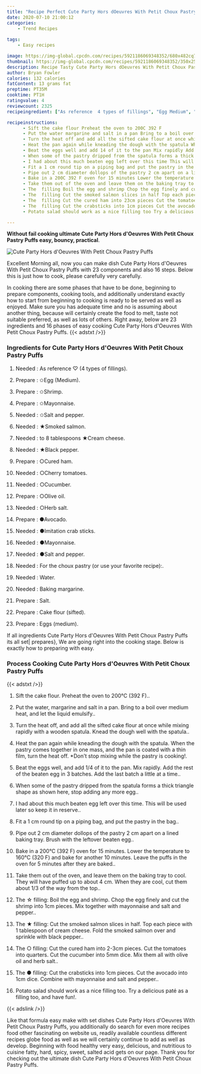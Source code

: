 ```yaml
---
title: "Recipe Perfect Cute Party Hors dOeuvres With Petit Choux Pastry Puffs"
date: 2020-07-10 21:00:12
categories:
    - Trend Recipes
    
tags:
    - Easy recipes

image: https://img-global.cpcdn.com/recipes/5921186069348352/680x482cq70/cute-party-hors-doeuvres-with-petit-choux-pastry-puffs-recipe-main-photo.jpg
thumbnail: https://img-global.cpcdn.com/recipes/5921186069348352/350x250cq70/cute-party-hors-doeuvres-with-petit-choux-pastry-puffs-recipe-main-photo.jpg
description: Recipe Tasty Cute Party Hors dOeuvres With Petit Choux Pastry Puffs with 23 ingredients and 16 stages of easy cooking.
author: Bryan Fowler
calories: 132 calories
fatContent: 13 grams fat
preptime: PT35M
cooktime: PT1H
ratingvalue: 4
reviewcount: 2325
recipeingredient: ["As reference  4 types of fillings", "Egg Medium", "Shrimp", "Mayonnaise", "Salt and pepper", "Smoked salmon", "to 8 tablespoons Cream cheese", "Black pepper", "Cured ham", "Cherry tomatoes", "Cucumber", "Olive oil", "Herb salt", "Avocado", "Imitation crab sticks", "Mayonnaise", "Salt and pepper", "For the choux pastry or use your favorite recipe", "Water", "Baking margarine", "Salt", "Cake flour sifted", "Eggs medium"]

recipeinstructions: 
      - Sift the cake flour Preheat the oven to 200C 392 F 
      - Put the water margarine and salt in a pan Bring to a boil over medium heat and let the liquid emulsify 
      - Turn the heat off and add all the sifted cake flour at once while mixing rapidly with a wooden spatula Knead the dough well with the spatula 
      - Heat the pan again while kneading the dough with the spatula When the pastry comes together in one mass and the pan is coated with a thin film turn the heat off Dont stop mixing while the pastry is cooking 
      - Beat the eggs well and add 14 of it to the pan Mix rapidly Add the rest of the beaten egg in 3 batches Add the last batch a little at a time 
      - When some of the pastry dripped from the spatula forms a thick triangle shape as shown here stop adding any more egg 
      - I had about this much beaten egg left over this time This will be used later so keep it in reserve 
      - Fit a 1 cm round tip on a piping bag and put the pastry in the bag 
      - Pipe out 2 cm diameter dollops of the pastry 2 cm apart on a lined baking tray Brush with the leftover beaten egg 
      - Bake in a 200C 392 F oven for 15 minutes Lower the temperature to 160C 320 F and bake for another 10 minutes Leave the puffs in the oven for 5 minutes after they are baked 
      - Take them out of the oven and leave them on the baking tray to cool They will have puffed up to about 4 cm When they are cool cut them about 13 of the way from the top 
      - The  filling Boil the egg and shrimp Chop the egg finely and cut the shrimp into 1cm pieces Mix together with mayonnaise and salt and pepper 
      - The  filling Cut the smoked salmon slices in half Top each piece with 1 tablespoon of cream cheese Fold the smoked salmon over and sprinkle with black pepper 
      - The  filling Cut the cured ham into 23cm pieces Cut the tomatoes into quarters Cut the cucumber into 5mm dice Mix them all with olive oil and herb salt 
      - The  filling Cut the crabsticks into 1cm pieces Cut the avocado into 1cm dice Combine with mayonnaise and salt and pepper 
      - Potato salad should work as a nice filling too Try a delicious pat as a filling too and have fun

---
```




**Without fail cooking ultimate Cute Party Hors d&#39;Oeuvres With Petit Choux Pastry Puffs easy, bouncy, practical**. 


![Cute Party Hors d&#39;Oeuvres With Petit Choux Pastry Puffs](https://img-global.cpcdn.com/recipes/5921186069348352/680x482cq70/cute-party-hors-doeuvres-with-petit-choux-pastry-puffs-recipe-main-photo.jpg "Cute Party Hors d&#39;Oeuvres With Petit Choux Pastry Puffs")




Excellent Morning all, now you can make dish Cute Party Hors d&#39;Oeuvres With Petit Choux Pastry Puffs with 23 components and also 16 steps. Below this is just how to cook, please carefully very carefully.

In cooking there are some phases that have to be done, beginning to prepare components, cooking tools, and additionally understand exactly how to start from beginning to cooking is ready to be served as well as enjoyed. Make sure you has adequate time and no is assuming about another thing, because will certainly create the food to melt, taste not suitable preferred, as well as lots of others. Right away, below are 23 ingredients and 16 phases of easy cooking Cute Party Hors d&#39;Oeuvres With Petit Choux Pastry Puffs.
{{< adstxt />}}

### Ingredients for Cute Party Hors d&#39;Oeuvres With Petit Choux Pastry Puffs


1. Needed  : As reference ♡ (4 types of fillings).

1. Prepare  : ✩Egg (Medium).

1. Prepare  : ✩Shrimp.

1. Prepare  : ✩Mayonnaise.

1. Needed  : ✩Salt and pepper.

1. Needed  : ★Smoked salmon.

1. Needed  : to 8 tablespoons ★Cream cheese.

1. Needed  : ★Black pepper.

1. Prepare  : ○Cured ham.

1. Needed  : ○Cherry tomatoes.

1. Needed  : ○Cucumber.

1. Prepare  : ○Olive oil.

1. Needed  : ○Herb salt.

1. Prepare  : ●Avocado.

1. Needed  : ●Imitation crab sticks.

1. Needed  : ●Mayonnaise.

1. Needed  : ●Salt and pepper.

1. Needed  : For the choux pastry (or use your favorite recipe):.

1. Needed  : Water.

1. Needed  : Baking margarine.

1. Prepare  : Salt.

1. Prepare  : Cake flour (sifted).

1. Prepare  : Eggs (medium).



If all ingredients Cute Party Hors d&#39;Oeuvres With Petit Choux Pastry Puffs its all set| prepares}, We are going right into the cooking stage. Below is exactly how to preparing with easy.

### Process Cooking Cute Party Hors d&#39;Oeuvres With Petit Choux Pastry Puffs

{{< adstxt />}}


1. Sift the cake flour. Preheat the oven to 200°C (392 F)..



1. Put the water, margarine and salt in a pan. Bring to a boil over medium heat, and let the liquid emulsify..



1. Turn the heat off, and add all the sifted cake flour at once while mixing rapidly with a wooden spatula. Knead the dough well with the spatula..



1. Heat the pan again while kneading the dough with the spatula. When the pastry comes together in one mass, and the pan is coated with a thin film, turn the heat off. *Don&#39;t stop mixing while the pastry is cooking!.



1. Beat the eggs well, and add 1/4 of it to the pan. Mix rapidly. Add the rest of the beaten egg in 3 batches. Add the last batch a little at a time..



1. When some of the pastry dripped from the spatula forms a thick triangle shape as shown here, stop adding any more egg..



1. I had about this much beaten egg left over this time. This will be used later so keep it in reserve..



1. Fit a 1 cm round tip on a piping bag, and put the pastry in the bag..



1. Pipe out 2 cm diameter dollops of the pastry 2 cm apart on a lined baking tray. Brush with the leftover beaten egg..



1. Bake in a 200°C (392 F) oven for 15 minutes. Lower the temperature to 160°C (320 F) and bake for another 10 minutes. Leave the puffs in the oven for 5 minutes after they are baked..



1. Take them out of the oven, and leave them on the baking tray to cool. They will have puffed up to about 4 cm. When they are cool, cut them about 1/3 of the way from the top..



1. The ☆ filling: Boil the egg and shrimp. Chop the egg finely and cut the shrimp into 1cm pieces. Mix together with mayonnaise and salt and pepper..



1. The ★ filling: Cut the smoked salmon slices in half. Top each piece with 1 tablespoon of cream cheese. Fold the smoked salmon over and sprinkle with black pepper..



1. The ○ filling: Cut the cured ham into 2-3cm pieces. Cut the tomatoes into quarters. Cut the cucumber into 5mm dice. Mix them all with olive oil and herb salt..



1. The ● filling: Cut the crabsticks into 1cm pieces. Cut the avocado into 1cm dice. Combine with mayonnaise and salt and pepper..



1. Potato salad should work as a nice filling too. Try a delicious paté as a filling too, and have fun!.





{{< adslink />}}

Like that formula easy make with set dishes Cute Party Hors d&#39;Oeuvres With Petit Choux Pastry Puffs, you additionally do search for even more recipes food other fascinating on website us, readily available countless different recipes globe food as well as we will certainly continue to add as well as develop. Beginning with food healthy very easy, delicious, and nutritious to cuisine fatty, hard, spicy, sweet, salted acid gets on our page. Thank you for checking out the ultimate dish Cute Party Hors d&#39;Oeuvres With Petit Choux Pastry Puffs.
